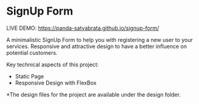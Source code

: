 # SignUp Form

LIVE DEMO: https://panda-satyabrata.github.io/signup-form/

A minimalistic SignUp Form to help you with registering a new user to your services. Responsive and attractive design to have a better influence on potential customers.


Key technical aspects of this project:
- Static Page
- Responsive Design with FlexBox 


*The design files for the project are available under the design folder.
